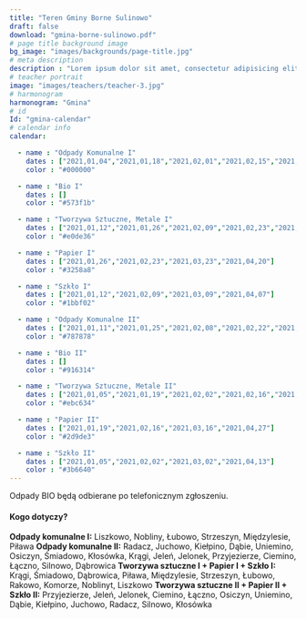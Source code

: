 ```yaml
---
title: "Teren Gminy Borne Sulinowo"
draft: false
download: "gmina-borne-sulinowo.pdf"
# page title background image
bg_image: "images/backgrounds/page-title.jpg"
# meta description
description : "Lorem ipsum dolor sit amet, consectetur adipisicing elit, sed do eiusmod tempor incididunt ut labore. dolore magna aliqua. Ut enim ad minim veniam, quis nostrud."
# teacher portrait
image: "images/teachers/teacher-3.jpg"
# harmonogram
harmonogram: "Gmina"
# id
Id: "gmina-calendar"
# calendar info
calendar:

  - name : "Odpady Komunalne I"
    dates : ["2021,01,04","2021,01,18","2021,02,01","2021,02,15","2021,03,01","2021,03,15","2021,03,29","2021,04,12","2021,04,26"]
    color : "#000000"

  - name : "Bio I"
    dates : []
    color : "#573f1b"

  - name : "Tworzywa Sztuczne, Metale I"
    dates : ["2021,01,12","2021,01,26","2021,02,09","2021,02,23","2021,03,09","2021,03,23","2021,04,07","2021,04,19"]
    color : "#e0de36"

  - name : "Papier I"
    dates : ["2021,01,26","2021,02,23","2021,03,23","2021,04,20"]
    color : "#3258a8"

  - name : "Szkło I"
    dates : ["2021,01,12","2021,02,09","2021,03,09","2021,04,07"]
    color : "#1bbf02"

  - name : "Odpady Komunalne II"
    dates : ["2021,01,11","2021,01,25","2021,02,08","2021,02,22","2021,03,08","2021,03,22","2021,04,06","2021,04,19"]
    color : "#787878"

  - name : "Bio II"
    dates : []
    color : "#916314"

  - name : "Tworzywa Sztuczne, Metale II"
    dates : ["2021,01,05","2021,01,19","2021,02,02","2021,02,16","2021,03,02","2021,03,16","2021,03,30","2021,04,13","2021,04,27"]
    color : "#ebc634"

  - name : "Papier II"
    dates : ["2021,01,19","2021,02,16","2021,03,16","2021,04,27"]
    color : "#2d9de3"

  - name : "Szkło II"
    dates : ["2021,01,05","2021,02,02","2021,03,02","2021,04,13"]
    color : "#3b6640"
---
```


Odpady BIO będą odbierane po telefonicznym zgłoszeniu.

#### Kogo dotyczy?

**Odpady komunalne I:** Liszkowo, Nobliny, Łubowo, Strzeszyn, Międzylesie, Piława
**Odpady komunalne II:** Radacz, Juchowo, Kiełpino, Dąbie, Uniemino, Osiczyn, Śmiadowo, Kłosówka, Krągi, Jeleń, Jelonek, Przyjezierze, Ciemino, Łączno, Silnowo, Dąbrowica
**Tworzywa sztuczne I + Papier I + Szkło I:** Krągi, Śmiadowo, Dąbrowica, Piława, Międzylesie, Strzeszyn, Łubowo, Rakowo, Komorze, Noblinyt, Liszkowo
**Tworzywa sztuczne II + Papier II + Szkło II:** Przyjezierze, Jeleń, Jelonek, Ciemino, Łączno, Osiczyn, Uniemino, Dąbie, Kiełpino, Juchowo, Radacz, Silnowo, Kłosówka
